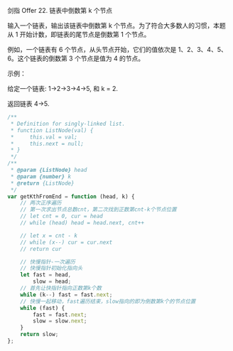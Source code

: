 剑指 Offer 22. 链表中倒数第 k 个节点

输入一个链表，输出该链表中倒数第 k 个节点。为了符合大多数人的习惯，本题从 1 开始计数，即链表的尾节点是倒数第 1 个节点。

例如，一个链表有 6 个节点，从头节点开始，它们的值依次是 1、2、3、4、5、6。这个链表的倒数第 3 个节点是值为 4 的节点。

示例：

给定一个链表: 1->2->3->4->5, 和 k = 2.

返回链表 4->5.

```js
/**
 * Definition for singly-linked list.
 * function ListNode(val) {
 *     this.val = val;
 *     this.next = null;
 * }
 */
/**
 * @param {ListNode} head
 * @param {number} k
 * @return {ListNode}
 */
var getKthFromEnd = function (head, k) {
    // 两次正序遍历
    // 第一次求出节点总数cnt，第二次找到正数第cnt-k个节点位置
    // let cnt = 0, cur = head
    // while (head) head = head.next, cnt++

    // let x = cnt - k
    // while (x--) cur = cur.next
    // return cur

    // 快慢指针-一次遍历
    // 快慢指针初始化指向头
    let fast = head,
        slow = head;
    // 首先让快指针指向正数第k个数
    while (k--) fast = fast.next;
    // 快慢一起移动，fast遍历结束，slow指向的即为倒数第k个的节点位置
    while (fast) {
        fast = fast.next;
        slow = slow.next;
    }
    return slow;
};
```

